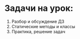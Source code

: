 # Задачи на урок:
1. Разбор и обсуждение ДЗ
2. Статические методы и классы
3. Практика, решение задач








